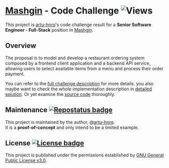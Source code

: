 # [Mashgin][-1] - Code Challenge ![Views][B0]

This project is [artu-hnrq][-0]'s code challenge result for a
**Senior Software Engineer - Full-Stack** position in [Mashgin][-1].

[-0]: https://github.com/artu-hnrq "Author's Github"
[-1]: https://www.mashgin.com/ "Mashgin website"
[-2]: https://github.com/artu-hnrq/mishmash_kitchen "Project repo"

[1]: challenge.pdf "Challenge description"
[2]: solution.md "Detailed solution"

[>1]: https://www.repostatus.org "Repo maintenance status"
[>2]: https://choosealicense.com/licenses/gpl-3.0/ "GPL 3.0 License description"

[B0]: https://views.whatilearened.today/views/github/artu-hnrq/mishmash_kitchen.svg?cache=remove "Repo views"
[B1]: https://www.repostatus.org/badges/latest/concept.svg "Repostatus badge"
[B2]: https://img.shields.io/github/license/artu-hnrq/mishmash_kitchen?color=green "License badge"

## Overview
The proposal is to model and develop a restaurant ordering system composed by a frontend client application
and a backend API service, allowing users to select available items from a menu and process their order payment.

You can refer to the [full challenge description][1] for more details.
you also maybe want to check the whole implementation description in [detailed solution][2].
Or yet examine the [source code][-2] thoroughly.


## Maintenance [![][B1]][>1]
This project is maintained by the author, [@artu-hnrq](https://github.com/artu-hnrq). <br>
It is a **proof-of-concept** and only intend to be a limited example.


## License [![][B2]][>2]
This project is published under the permissions established by [GNU General Public License v3.0][>2].
